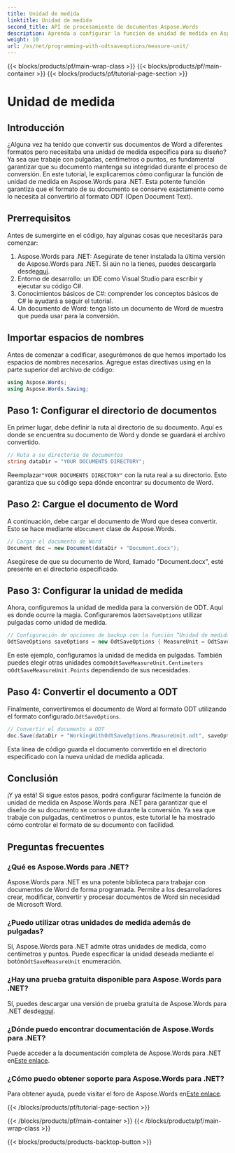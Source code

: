 ```yaml
---
title: Unidad de medida
linktitle: Unidad de medida
second_title: API de procesamiento de documentos Aspose.Words
description: Aprenda a configurar la función de unidad de medida en Aspose.Words para .NET para preservar el formato del documento durante la conversión de ODT.
weight: 10
url: /es/net/programming-with-odtsaveoptions/measure-unit/
---
```


{{< blocks/products/pf/main-wrap-class >}}
{{< blocks/products/pf/main-container >}}
{{< blocks/products/pf/tutorial-page-section >}}

# Unidad de medida

## Introducción

¿Alguna vez ha tenido que convertir sus documentos de Word a diferentes formatos pero necesitaba una unidad de medida específica para su diseño? Ya sea que trabaje con pulgadas, centímetros o puntos, es fundamental garantizar que su documento mantenga su integridad durante el proceso de conversión. En este tutorial, le explicaremos cómo configurar la función de unidad de medida en Aspose.Words para .NET. Esta potente función garantiza que el formato de su documento se conserve exactamente como lo necesita al convertirlo al formato ODT (Open Document Text).

## Prerrequisitos

Antes de sumergirte en el código, hay algunas cosas que necesitarás para comenzar:

1. Aspose.Words para .NET: Asegúrate de tener instalada la última versión de Aspose.Words para .NET. Si aún no la tienes, puedes descargarla desde[aquí](https://releases.aspose.com/words/net/).
2. Entorno de desarrollo: un IDE como Visual Studio para escribir y ejecutar su código C#.
3. Conocimientos básicos de C#: comprender los conceptos básicos de C# le ayudará a seguir el tutorial.
4. Un documento de Word: tenga listo un documento de Word de muestra que pueda usar para la conversión.

## Importar espacios de nombres

Antes de comenzar a codificar, asegurémonos de que hemos importado los espacios de nombres necesarios. Agregue estas directivas using en la parte superior del archivo de código:

```csharp
using Aspose.Words;
using Aspose.Words.Saving;
```

## Paso 1: Configurar el directorio de documentos

En primer lugar, debe definir la ruta al directorio de su documento. Aquí es donde se encuentra su documento de Word y donde se guardará el archivo convertido.

```csharp
// Ruta a su directorio de documentos
string dataDir = "YOUR DOCUMENTS DIRECTORY";
```

 Reemplazar`"YOUR DOCUMENTS DIRECTORY"` con la ruta real a su directorio. Esto garantiza que su código sepa dónde encontrar su documento de Word.

## Paso 2: Cargue el documento de Word

 A continuación, debe cargar el documento de Word que desea convertir. Esto se hace mediante el`Document` clase de Aspose.Words.

```csharp
// Cargar el documento de Word
Document doc = new Document(dataDir + "Document.docx");
```

Asegúrese de que su documento de Word, llamado "Document.docx", esté presente en el directorio especificado.

## Paso 3: Configurar la unidad de medida

 Ahora, configuremos la unidad de medida para la conversión de ODT. Aquí es donde ocurre la magia. Configuraremos la`OdtSaveOptions` utilizar pulgadas como unidad de medida.

```csharp
// Configuración de opciones de backup con la función “Unidad de medida”
OdtSaveOptions saveOptions = new OdtSaveOptions { MeasureUnit = OdtSaveMeasureUnit.Inches };
```

 En este ejemplo, configuramos la unidad de medida en pulgadas. También puedes elegir otras unidades como`OdtSaveMeasureUnit.Centimeters` o`OdtSaveMeasureUnit.Points` dependiendo de sus necesidades.

## Paso 4: Convertir el documento a ODT

 Finalmente, convertiremos el documento de Word al formato ODT utilizando el formato configurado.`OdtSaveOptions`.

```csharp
// Convertir el documento a ODT
doc.Save(dataDir + "WorkingWithOdtSaveOptions.MeasureUnit.odt", saveOptions);
```

Esta línea de código guarda el documento convertido en el directorio especificado con la nueva unidad de medida aplicada.

## Conclusión

¡Y ya está! Si sigue estos pasos, podrá configurar fácilmente la función de unidad de medida en Aspose.Words para .NET para garantizar que el diseño de su documento se conserve durante la conversión. Ya sea que trabaje con pulgadas, centímetros o puntos, este tutorial le ha mostrado cómo controlar el formato de su documento con facilidad.

## Preguntas frecuentes

### ¿Qué es Aspose.Words para .NET?
Aspose.Words para .NET es una potente biblioteca para trabajar con documentos de Word de forma programada. Permite a los desarrolladores crear, modificar, convertir y procesar documentos de Word sin necesidad de Microsoft Word.

### ¿Puedo utilizar otras unidades de medida además de pulgadas?
 Sí, Aspose.Words para .NET admite otras unidades de medida, como centímetros y puntos. Puede especificar la unidad deseada mediante el botón`OdtSaveMeasureUnit` enumeración.

### ¿Hay una prueba gratuita disponible para Aspose.Words para .NET?
 Sí, puedes descargar una versión de prueba gratuita de Aspose.Words para .NET desde[aquí](https://releases.aspose.com/).

### ¿Dónde puedo encontrar documentación de Aspose.Words para .NET?
 Puede acceder a la documentación completa de Aspose.Words para .NET en[Este enlace](https://reference.aspose.com/words/net/).

### ¿Cómo puedo obtener soporte para Aspose.Words para .NET?
 Para obtener ayuda, puede visitar el foro de Aspose.Words en[Este enlace](https://forum.aspose.com/c/words/8).

{{< /blocks/products/pf/tutorial-page-section >}}

{{< /blocks/products/pf/main-container >}}
{{< /blocks/products/pf/main-wrap-class >}}

{{< blocks/products/products-backtop-button >}}
